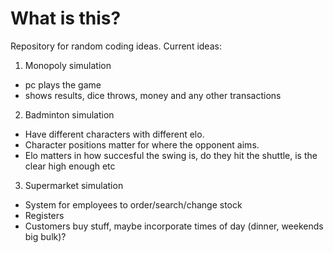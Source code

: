 # What is this?

Repository for random coding ideas. Current ideas:

1. Monopoly simulation
  - pc plays the game
  - shows results, dice throws, money and any other transactions
  
2. Badminton simulation
  - Have different characters with different elo.
  - Character positions matter for where the opponent aims.
  - Elo matters in how succesful the swing is, do they hit the shuttle, is the clear high enough etc
  
3. Supermarket simulation
  - System for employees to order/search/change stock
  - Registers
  - Customers buy stuff, maybe incorporate times of day (dinner, weekends big bulk)?
